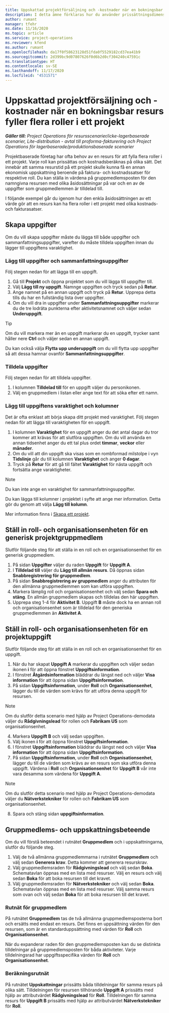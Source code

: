 ```yaml
---
title: Uppskattad projektförsäljning och -kostnader när en bokningsbar resurs fyller flera roller i ett projekt
description: I detta ämne förklaras hur du använder prissättningsdimensioner för att stödja pris- och kostnadsberäkningar för en resurs som fyller flera roller i ett projekt.
author: rumant
manager: tfehr
ms.date: 11/16/2020
ms.topic: article
ms.service: project-operations
ms.reviewer: kfend
ms.author: rumant
ms.openlocfilehash: da17f0f58623128d51fda0f5529182cd37ea41b9
ms.sourcegitcommit: 2d399bc9d07807626f0d6b2d0cf304240c47591c
ms.translationtype: HT
ms.contentlocale: sv-SE
ms.lasthandoff: 11/17/2020
ms.locfileid: "4531571"
---
```

# <a name="estimate-project-sales-and-costs-when-a-bookable-resource-fills-multiple-roles-on-a-project"></a>Uppskattad projektförsäljning och -kostnader när en bokningsbar resurs fyller flera roller i ett projekt 

_**Gäller till:** Project Operations för resursscenarier/icke-lagerbaserade scenarier, Lite-distribution - avtal till proforma-fakturering och Project Operations för lagerbaserade/produktionsbaserade scenarier_ 

Projektbaserade företag har ofta behov av en resurs för att fylla flera roller i ett projekt. Varje roll kan prissättas och kostnadsberäknas på olika sätt. Det innebär att samma resurstid på ett projekt skulle kunna få en annan ekonomisk uppskattning beroende på faktura- och kostnadssatser för respektive roll. Du kan ställa in värdena på gruppmedlemsposten för den namngivna resursen med olika åsidosättningar på var och en av de uppgifter som gruppmedlemmen är tilldelad till.

I följande exempel går du igenom hur den enkla åsidosättningen av ett värde gör att en resurs kan ha flera roller i ett projekt med olika kostnads- och fakturasatser.

## <a name="create-tasks"></a>Skapa uppgifter
Om du vill skapa uppgifter måste du lägga till både uppgifter och sammanfattningsuppgifter, varefter du måste tilldela uppgiften innan du lägger till uppgiftens varaktighet. 

### <a name="add-tasks-and-summary-tasks"></a>Lägg till uppgifter och sammanfattningsuppgifter
Följ stegen nedan för att lägga till en uppgift.

1. Gå till **Projekt** och öppna projektet som du vill lägga till uppgifter till.
2. Välj **Lägg till ny uppgift**. Namnge uppgiften och tryck sedan på **Retur**.
3. Ange namnet på en annan uppgift och tryck på **Retur**. Upprepa detta tills du har en fullständig lista över uppgifter.
3. Om du vill dra in uppgifter under **Sammanfattningsuppgifter** markerar du de tre lodräta punkterna efter aktivitetsnamnet och väljer sedan **Underuppgift**. 

  > [!TIP]
  > Om du vill markera mer än en uppgift markerar du en uppgift, trycker samt håller nere **Ctrl** och väljer sedan en annan uppgift.
  >
  > Du kan också välja **Flytta upp underuppgift** om du vill flytta upp uppgifter så att dessa hamnar ovanför **Sammanfattningsuppgifter**.

### <a name="assign-tasks"></a>Tilldela uppgifter

Följ stegen nedan för att tilldela uppgifter.

1. I kolumnen **Tilldelad till** för en uppgift väljer du personikonen.
2. Välj en gruppmedlem i listan eller ange text för att söka efter ett namn.

### <a name="add-task-duration-and-columns"></a>Lägg till uppgiftens varaktighet och kolumner

Det är ofta enklast att börja skapa ditt projekt med varaktighet. Följ stegen nedan för att lägga till varaktigheten för en uppgift.

1. I kolumnen **Varaktighet** för en uppgift anger du det antal dagar du tror kommer att krävas för att slutföra uppgiften. Om du vill använda en annan tidsenhet anger du ett tal plus ordet **timmar**, **veckor** eller **månader**.
2. Om du vill att din uppgift ska visas som en rombformad milstolpe i vyn **Tidslinje** går du till kolumnen **Varaktighet** och anger **0 dagar**.
3. Tryck på **Retur** för att gå till fältet **Varaktighet** för nästa uppgift och fortsätta ange varaktigheter.

  > [!NOTE]
  > Du kan inte ange en varaktighet för sammanfattningsuppgifter.

Du kan lägga till kolumner i projektet i syfte att ange mer information. Detta gör du genom att välja **Lägg till kolumn**. 

Mer information finns i [Skapa ett projekt](https://support.microsoft.com/en-us/office/create-a-project-a5b5e823-fb2e-45fd-be00-7d84422d9749).

## <a name="set-up-the-role-and-organization-unit-for-a-generic-project-team-member"></a>Ställ in roll- och organisationsenheten för en generisk projektgruppmedlem
Slutför följande steg för att ställa in en roll och en organisationsenhet för en generisk gruppmedlem.

1. På sidan **Uppgifter** väljer du raden **Uppgift** för **Uppgift A**. 
2. I **Tilldelad till** väljer du **Lägg till allmän resurs**. Då öppnas sidan **Snabbregistrering för gruppmedlem**.
3. På sidan **Snabbregistrering av gruppmedlem** anger du attributen för den allmänna gruppmedlemmen som kan utföra uppgiften.
4. Markera lämplig roll och organisationsenhet och välj sedan **Spara och stäng**. En allmän gruppmedlem skapas och tilldelas den här uppgiften. 
5. Upprepa steg 1-4 för **Aktivitet B**. Uppgift **B** måste dock ha en annan roll och organisationsenhet som är tilldelad för den generiska gruppmedlemmen än **Aktivitet A**. 

## <a name="set-up-the-role-and-organization-unit-for-a-project-task"></a>Ställ in roll- och organisationsenheten för en projektuppgift
Slutför följande steg för att ställa in en roll och en organisationsenhet för en uppgift.

1. När du har skapat **Uppgift A** markerar du uppgiften och väljer sedan ikonen **i** för att öppna fönstret **Uppgiftsinformation**. 
2. I fönstret **Åtgärdsinformation** bläddrar du längst ned och väljer **Visa information** för att öppna sidan **Uppgiftsinformation**.
3. På sidan **Uppgiftsinformation**, under **Roll** och **Organisationsenhet**, lägger du till de värden som krävs för att utföra denna uppgift för resursen. 

  > [!NOTE]
  > Om du slutför detta scenario med hjälp av Project Operations-demodata väljer du **Rådgivningslead** för rollen och **Fabrikam US** som organisationsenhet.

4. Markera **Uppgift B** och välj sedan uppgiften.
5. Välj ikonen **i** för att öppna fönstret **Uppgiftsinformation**. 
6. I fönstret **Uppgiftsinformation** bläddrar du längst ned och väljer **Visa information** för att öppna sidan **Uppgiftsinformation**.
7. På sidan **Uppgiftsinformation**, under **Roll** och **Organisationsenhet**, lägger du till de värden som krävs av en resurs som ska utföra denna uppgift. Värdena i **Roll** och **Organisationsenhet** för **Uppgift B** vår inte vara desamma som värdena för **Uppgift A**. 

  > [!NOTE]
  > Om du slutför detta scenario med hjälp av Project Operations-demodata väljer du **Nätverkstekniker** för rollen och **Fabrikam US** som organisationsenhet.

8. Spara och stäng sidan **uppgiftsinformation**. 

## <a name="team-member-and-estimates-behavior"></a>Gruppmedlems- och uppskattningsbeteende 
Om du vill förstå beteendet i rutnätet **Gruppmedlem** och i uppskattningarna, slutför du följande steg.

1. Välj de två allmänna gruppmedlemmarna i rutnätet **Gruppmedlem** och välj sedan **Generera krav**. Detta kommer att generera resurskrav. 
2. Välj gruppmedlemsraden för **Rådgivningslead** och välj sedan **Boka**. Schematavlan öppnas med en lista med resurser. Välj en resurs och välj sedan **Boka** för att boka resursen till det kravet.
3. Välj gruppmedlemsraden för **Nätverkstekniker** och välj sedan **Boka**. Schematavlan öppnas med en lista med resurser. Välj samma resurs som ovan och välj sedan **Boka** för att boka resursen till det kravet.

### <a name="team-member-grid"></a>Rutnät för gruppmedlem 

På rutnätet **Gruppmedlem** tas de två allmänna gruppmedlemsposterna bort och ersätts med endast en resurs. Det finns en uppsättning värden för den resursen, som är en standarduppsättning med värden för **Roll** och **Organisationsenhet**.

När du expanderar raden för den gruppmedlemsposten kan du se distinkta tilldelningar på gruppmedlemsposten för båda aktiviteter. Varje tilldelningsrad har uppgiftsspecifika värden för **Roll** och **Organisationsenhet**. 

### <a name="estimates-grid"></a>Beräkningsrutnät 

På rutnätet **Uppskattningar** prissätts båda tilldelningar för samma resurs på olika sätt. Tilldelningen för resursen tillhörande **Uppgift A** prissätts med hjälp av attributvärdet **Rådgivningslead** för **Roll**. Tilldelningen för samma resurs för **Uppgift B** prissätts med hjälp av attributvärdet **Nätverkstekniker** för **Roll**.
